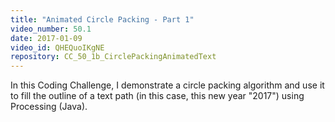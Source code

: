 ```yaml
---
title: "Animated Circle Packing - Part 1"
video_number: 50.1
date: 2017-01-09
video_id: QHEQuoIKgNE
repository: CC_50_1b_CirclePackingAnimatedText
---
```


In this Coding Challenge, I demonstrate a circle packing algorithm and use it to fill the outline of a text path (in this case, this new year "2017") using Processing (Java).
